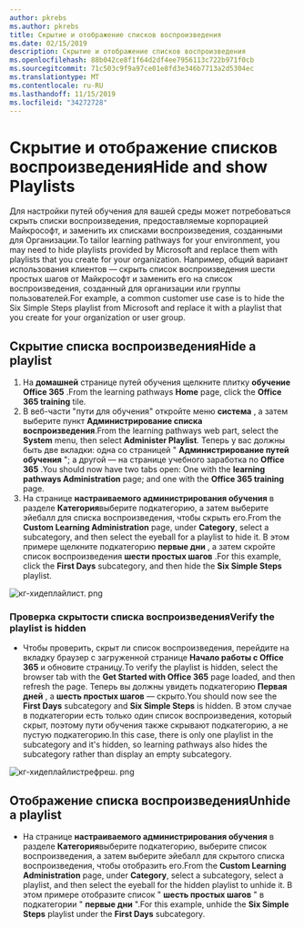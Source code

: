 ```yaml
---
author: pkrebs
ms.author: pkrebs
title: Скрытие и отображение списков воспроизведения
ms.date: 02/15/2019
description: Скрытие и отображение списков воспроизведения
ms.openlocfilehash: 88b042ce8f1f64d2df4ee7956113c722b971f0cb
ms.sourcegitcommit: 71c503c9f9a97ce01e8fd3e346b7713a2d5304ec
ms.translationtype: MT
ms.contentlocale: ru-RU
ms.lasthandoff: 11/15/2019
ms.locfileid: "34272728"
---
```

# <a name="hide-and-show-playlists"></a><span data-ttu-id="d8a93-103">Скрытие и отображение списков воспроизведения</span><span class="sxs-lookup"><span data-stu-id="d8a93-103">Hide and show Playlists</span></span>

<span data-ttu-id="d8a93-104">Для настройки путей обучения для вашей среды может потребоваться скрыть списки воспроизведения, предоставляемые корпорацией Майкрософт, и заменить их списками воспроизведения, созданными для Организации.</span><span class="sxs-lookup"><span data-stu-id="d8a93-104">To tailor learning pathways for your environment, you may need to hide playlists provided by Microsoft and replace them with playlists that you create for your organization.</span></span> <span data-ttu-id="d8a93-105">Например, общий вариант использования клиентов — скрыть список воспроизведения шести простых шагов от Майкрософт и заменить его на список воспроизведения, созданный для организации или группы пользователей.</span><span class="sxs-lookup"><span data-stu-id="d8a93-105">For example, a common customer use case is to hide the Six Simple Steps playlist from Microsoft and replace it with a playlist that you create for your organization or user group.</span></span> 

## <a name="hide-a-playlist"></a><span data-ttu-id="d8a93-106">Скрытие списка воспроизведения</span><span class="sxs-lookup"><span data-stu-id="d8a93-106">Hide a playlist</span></span>

1. <span data-ttu-id="d8a93-107">На **домашней** странице путей обучения щелкните плитку **обучение Office 365** .</span><span class="sxs-lookup"><span data-stu-id="d8a93-107">From the learning pathways **Home** page, click the **Office 365 training** tile.</span></span>
2. <span data-ttu-id="d8a93-108">В веб-части "пути для обучения" откройте меню **система** , а затем выберите пункт **Администрирование списка воспроизведения**.</span><span class="sxs-lookup"><span data-stu-id="d8a93-108">From the learning pathways web part, select the **System** menu, then select **Administer Playlist**.</span></span> <span data-ttu-id="d8a93-109">Теперь у вас должны быть две вкладки: одна со страницей " **Администрирование путей обучения** "; а другой — на странице учебного заработка по **Office 365** .</span><span class="sxs-lookup"><span data-stu-id="d8a93-109">You should now have two tabs open: One with the **learning pathways Administration** page; and one with the **Office 365 training** page.</span></span> 
3. <span data-ttu-id="d8a93-110">На странице **настраиваемого администрирования обучения** в разделе **Категория**выберите подкатегорию, а затем выберите эйебалл для списка воспроизведения, чтобы скрыть его.</span><span class="sxs-lookup"><span data-stu-id="d8a93-110">From the **Custom Learning Administration** page, under **Category**, select a subcategory, and then select the eyeball for a playlist to hide it.</span></span> <span data-ttu-id="d8a93-111">В этом примере щелкните подкатегорию **первые дни** , а затем скройте список воспроизведения **шести простых шагов** .</span><span class="sxs-lookup"><span data-stu-id="d8a93-111">For this example, click the **First Days** subcategory, and then hide the **Six Simple Steps** playlist.</span></span>  

![кг-хидеплайлист. png](media/cg-hideplaylist.png)

### <a name="verify-the-playlist-is-hidden"></a><span data-ttu-id="d8a93-113">Проверка скрытости списка воспроизведения</span><span class="sxs-lookup"><span data-stu-id="d8a93-113">Verify the playlist is hidden</span></span>
- <span data-ttu-id="d8a93-114">Чтобы проверить, скрыт ли список воспроизведения, перейдите на вкладку браузер с загруженной странице **Начало работы с Office 365** и обновите страницу.</span><span class="sxs-lookup"><span data-stu-id="d8a93-114">To verify the playlist is hidden, select the browser tab with the **Get Started with Office 365** page loaded, and then refresh the page.</span></span> <span data-ttu-id="d8a93-115">Теперь вы должны увидеть подкатегорию **Первая дней** , а **шесть простых шагов** — скрыто.</span><span class="sxs-lookup"><span data-stu-id="d8a93-115">You should now see the **First Days** subcategory and **Six Simple Steps** is hidden.</span></span> <span data-ttu-id="d8a93-116">В этом случае в подкатегории есть только один список воспроизведения, который скрыт, поэтому пути обучения также скрывают подкатегорию, а не пустую подкатегорию.</span><span class="sxs-lookup"><span data-stu-id="d8a93-116">In this case, there is only one playlist in the subcategory and it's hidden, so learning pathways also hides the subcategory rather than display an empty subcategory.</span></span> 

![кг-хидеплайлистрефреш. png](media/cg-hideplaylistrefresh.png)

## <a name="unhide-a-playlist"></a><span data-ttu-id="d8a93-118">Отображение списка воспроизведения</span><span class="sxs-lookup"><span data-stu-id="d8a93-118">Unhide a playlist</span></span>

- <span data-ttu-id="d8a93-119">На странице **настраиваемого администрирования обучения** в разделе **Категория**выберите подкатегорию, выберите список воспроизведения, а затем выберите эйебалл для скрытого списка воспроизведения, чтобы отобразить его.</span><span class="sxs-lookup"><span data-stu-id="d8a93-119">From the **Custom Learning Administration** page, under **Category**, select a subcategory, select a playlist, and then select the eyeball for the hidden playlist to unhide it.</span></span> <span data-ttu-id="d8a93-120">В этом примере отобразите список " **шесть простых шагов** " в подкатегории " **первые дни** ".</span><span class="sxs-lookup"><span data-stu-id="d8a93-120">For this example, unhide the **Six Simple Steps** playlist under the **First Days** subcategory.</span></span>  

